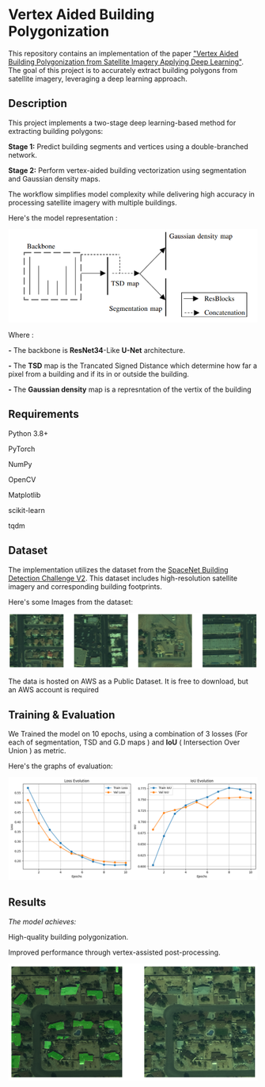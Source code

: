 # Vertex Aided Building Polygonization

This repository contains an implementation of the paper ["Vertex Aided Building Polygonization from Satellite Imagery Applying Deep Learning"](https://elib.dlr.de/195245/1/Vertex_Aided_Building_Polygonization_from_Satellite_Imagery_Applying_Deep_Learning.pdf). The goal of this project is to accurately extract building polygons from satellite imagery, leveraging a deep learning approach.


## Description

This project implements a two-stage deep learning-based method for extracting building polygons:

**Stage 1:** Predict building segments and vertices using a double-branched network.

**Stage 2:** Perform vertex-aided building vectorization using segmentation and Gaussian density maps.

The workflow simplifies model complexity while delivering high accuracy in processing satellite imagery with multiple buildings.

Here's the model representation :

![Model representation](model_representation.png) 

Where :

**-** The backbone is **ResNet34**-Like **U-Net** architecture.

**-** The **TSD** map is the Trancated Signed Distance which determine how far a pixel from a building and if its in or outside the building.

**-** The **Gaussian density** map is a represntation of the vertix of the building

## Requirements

Python 3.8+

PyTorch

NumPy

OpenCV

Matplotlib

scikit-learn

tqdm

## Dataset

The implementation utilizes the dataset from the [SpaceNet Building Detection Challenge V2](https://spacenet.ai/spacenet-buildings-dataset-v2/). This dataset includes high-resolution satellite imagery and corresponding building footprints.

Here's some Images from the dataset: 

![dataset_images](Dataset_images.png)

The data is hosted on AWS as a Public Dataset. It is free to download, but an AWS account is required 

## Training & Evaluation

We Trained the model on 10 epochs, using a combination of 3 losses (For each of segmentation, TSD and G.D maps ) and **IoU** ( Intersection Over Union ) as metric.

Here's the graphs of evaluation: 

![graphs](Graphs.png)

## Results

_The model achieves:_

High-quality building polygonization.

Improved performance through vertex-assisted post-processing.

![results](results.png)
